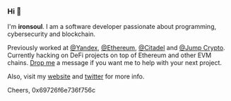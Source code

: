 ### Hi 👋

I'm **ironsoul**. I am a software developer passionate about programming, cybersecurity and blockchain.

Previously worked at [@Yandex](https://github.com/yandex), [@Ethereum](https://github.com/ethereum), [@Citadel](https://citadel.com/) and [@Jump Crypto](https://github.com/JumpCrypto). Currently hacking on DeFi projects on top of Ethereum and other EVM chains. [Drop me](https://t.me/iamironsoul) a message if you want me to help with your next project.

Also, visit my [website](https://ironsoul.lol) and [twitter](https://twitter.com/ironsoul0) for more info.

Cheers,
0x69726f6e736f756c
